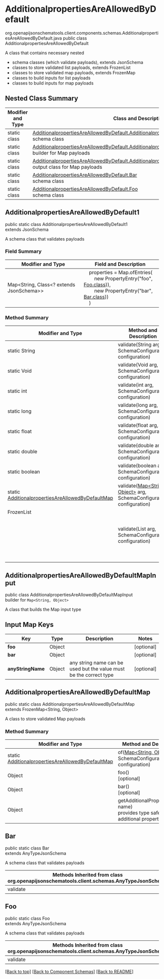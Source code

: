 # AdditionalpropertiesAreAllowedByDefault
org.openapijsonschematools.client.components.schemas.AdditionalpropertiesAreAllowedByDefault.java
public class AdditionalpropertiesAreAllowedByDefault

A class that contains necessary nested
- schema classes (which validate payloads), extends JsonSchema
- classes to store validated list payloads, extends FrozenList
- classes to store validated map payloads, extends FrozenMap
- classes to build inputs for list payloads
- classes to build inputs for map payloads

## Nested Class Summary
| Modifier and Type | Class and Description |
| ----------------- | ---------------------- |
| static class | [AdditionalpropertiesAreAllowedByDefault.AdditionalpropertiesAreAllowedByDefault1](#additionalpropertiesareallowedbydefault1)<br> schema class |
| static class | [AdditionalpropertiesAreAllowedByDefault.AdditionalpropertiesAreAllowedByDefaultMapInput](#additionalpropertiesareallowedbydefaultmapinput)<br> builder for Map payloads |
| static class | [AdditionalpropertiesAreAllowedByDefault.AdditionalpropertiesAreAllowedByDefaultMap](#additionalpropertiesareallowedbydefaultmap)<br> output class for Map payloads |
| static class | [AdditionalpropertiesAreAllowedByDefault.Bar](#bar)<br> schema class |
| static class | [AdditionalpropertiesAreAllowedByDefault.Foo](#foo)<br> schema class |

## AdditionalpropertiesAreAllowedByDefault1
public static class AdditionalpropertiesAreAllowedByDefault1<br>
extends JsonSchema

A schema class that validates payloads

### Field Summary
| Modifier and Type | Field and Description |
| ----------------- | ---------------------- |
| Map<String, Class<? extends JsonSchema>> | &nbsp;&nbsp;&nbsp;&nbsp;properties = Map.ofEntries(<br>&nbsp;&nbsp;&nbsp;&nbsp;&nbsp;&nbsp;&nbsp;&nbsp;new PropertyEntry("foo", [Foo.class](#foo))),<br>&nbsp;&nbsp;&nbsp;&nbsp;&nbsp;&nbsp;&nbsp;&nbsp;new PropertyEntry("bar", [Bar.class](#bar)))<br>&nbsp;&nbsp;&nbsp;&nbsp;)<br> |

### Method Summary
| Modifier and Type | Method and Description |
| ----------------- | ---------------------- |
| static String | validate(String arg, SchemaConfiguration configuration) |
| static Void | validate(Void arg, SchemaConfiguration configuration) |
| static int | validate(int arg, SchemaConfiguration configuration) |
| static long | validate(long arg, SchemaConfiguration configuration) |
| static float | validate(float arg, SchemaConfiguration configuration) |
| static double | validate(double arg, SchemaConfiguration configuration) |
| static boolean | validate(boolean arg, SchemaConfiguration configuration) |
| static [AdditionalpropertiesAreAllowedByDefaultMap](#additionalpropertiesareallowedbydefaultmap) | validate([Map<String, Object>](#additionalpropertiesareallowedbydefaultmapinput) arg, SchemaConfiguration configuration) |
| FrozenList<Object> | validate(List<Object> arg, SchemaConfiguration configuration) |

## AdditionalpropertiesAreAllowedByDefaultMapInput
public class AdditionalpropertiesAreAllowedByDefaultMapInput<br>
builder for `Map<String, Object>`

A class that builds the Map input type

## Input Map Keys
| Key | Type |  Description | Notes |
| --- | ---- | ------------ | ----- |
| **foo** | Object |  | [optional] |
| **bar** | Object |  | [optional] |
| **anyStringName** | Object | any string name can be used but the value must be the correct type | [optional] |

## AdditionalpropertiesAreAllowedByDefaultMap
public static class AdditionalpropertiesAreAllowedByDefaultMap<br>
extends FrozenMap<String, Object>

A class to store validated Map payloads

### Method Summary
| Modifier and Type | Method and Description |
| ----------------- | ---------------------- |
| static [AdditionalpropertiesAreAllowedByDefaultMap](#additionalpropertiesareallowedbydefaultmap) | of([Map<String, Object>](#additionalpropertiesareallowedbydefaultmapinput) arg, SchemaConfiguration configuration) |
| Object | foo()<br>[optional] |
| Object | bar()<br>[optional] |
| Object | getAdditionalProperty(String name)<br>provides type safety for additional properties |

## Bar
public static class Bar<br>
extends AnyTypeJsonSchema

A schema class that validates payloads

| Methods Inherited from class org.openapijsonschematools.client.schemas.AnyTypeJsonSchema |
| ------------------------------------------------------------------ |
| validate                                                           |

## Foo
public static class Foo<br>
extends AnyTypeJsonSchema

A schema class that validates payloads

| Methods Inherited from class org.openapijsonschematools.client.schemas.AnyTypeJsonSchema |
| ------------------------------------------------------------------ |
| validate                                                           |

[[Back to top]](#top) [[Back to Component Schemas]](../../../README.md#Component-Schemas) [[Back to README]](../../../README.md)
